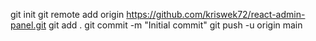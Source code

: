git init
git remote add origin https://github.com/kriswek72/react-admin-panel.git
git add .
git commit -m "Initial commit"
git push -u origin main
